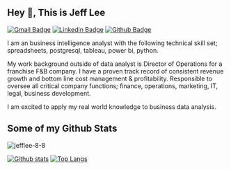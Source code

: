 ## Hey 👋, This is Jeff Lee
[![Gmail Badge](https://img.shields.io/badge/-jeffleezy@gmail.com-c14438?style=flat&logo=Gmail&logoColor=white&link=mailto:jeffleezy@gmail.com)](mailto:jeffleezy@gmail.com) 
[![Linkedin Badge](https://img.shields.io/badge/-www.linkedin.com/in/jeffrey-lee-2aa56014-0072b1?style=flat&logo=Linkedin&logoColor=white&link=https://www.linkedin.com/in/www.linkedin.com/in/jeffrey-lee-2aa56014/)](https://www.linkedin.com/in/www.linkedin.com/in/jeffrey-lee-2aa56014/) [![Github Badge](https://img.shields.io/badge/-jefflee-8-8-grey?style=flat&logo=github&logoColor=white&link=https://github.com/jefflee-8-8/)](https://www.github.com/jefflee-8-8/) <p align='left'>I am an business intelligence analyst with the following technical skill set; spreadsheets, postgresql, tableau, power bi, python. 

My work background outside of data analyst is Director of Operations for a franchise F&B company. I have a proven track record of consistent revenue growth and bottom line cost management & profitability.  Responsible to oversee all critical company functions; finance, operations, marketing, IT, legal, business development.

I am excited to apply my real world knowledge to business data analysis.</p>
## Some of my Github Stats
<p align=left> <img src=https://komarev.com/ghpvc/?username=jefflee-8-8 alt=jefflee-8-8 /> </p>

[![Github stats](https://github-readme-stats.vercel.app/api?username=jefflee-8-8&show_icons=true&include_all_commits=true)](https://github.com/jefflee-8-8/github-readme-stats)
[![Top Langs](https://github-readme-stats.vercel.app/api/top-langs/?username=jefflee-8-8&layout=compact)](https://github.com/jefflee-8-8/github-readme-stats)





<!--
**jefflee-8-8/jefflee-8-8** is a ✨ _special_ ✨ repository because its `README.md` (this file) appears on your GitHub profile.

Here are some ideas to get you started:

- 🔭 I’m currently working on ...
- 🌱 I’m currently learning ...
- 👯 I’m looking to collaborate on ...
- 🤔 I’m looking for help with ...
- 💬 Ask me about ...
- 📫 How to reach me: ...
- 😄 Pronouns: ...
- ⚡ Fun fact: I love working out and going for long runs!
-->
